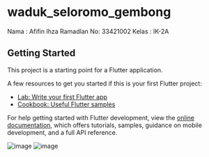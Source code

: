 # waduk_seloromo_gembong

Nama : Afifin Ihza Ramadlan
No: 33421002
Kelas : IK-2A

## Getting Started

This project is a starting point for a Flutter application.

A few resources to get you started if this is your first Flutter project:

- [Lab: Write your first Flutter app](https://docs.flutter.dev/get-started/codelab)
- [Cookbook: Useful Flutter samples](https://docs.flutter.dev/cookbook)

For help getting started with Flutter development, view the
[online documentation](https://docs.flutter.dev/), which offers tutorials,
samples, guidance on mobile development, and a full API reference.

![image](https://user-images.githubusercontent.com/68837117/200916111-c4bd8124-153b-4470-ad52-76ea57e360a0.png)
![image](https://user-images.githubusercontent.com/68837117/200916305-00f551ed-0efb-4e5f-892f-43074b86d1c4.png)

